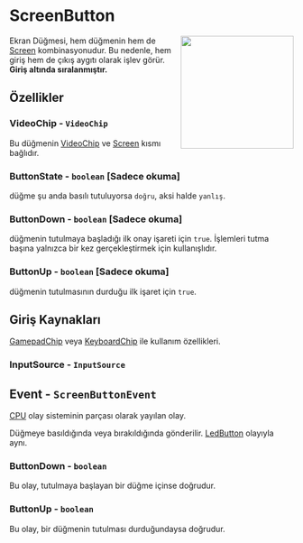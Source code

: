 # ScreenButton

<img src="https://docs.retrogadgets.game/api/modules/ScreenButton.png" width="200" align="right">

Ekran Düğmesi, hem düğmenin hem de [Screen](../output/Screen.md) kombinasyonudur. Bu nedenle, hem giriş hem de çıkış aygıtı olarak işlev görür. **Giriş altında sıralanmıştır.**


## Özellikler

### VideoChip - `VideoChip`
Bu düğmenin [VideoChip](../misc/VideoChip.md) ve [Screen](../output/Screen.md) kısmı bağlıdır.

### ButtonState - `boolean` **[Sadece okuma]**
düğme şu anda basılı tutuluyorsa `doğru`, aksi halde `yanlış`.

### ButtonDown - `boolean` **[Sadece okuma]**
düğmenin tutulmaya başladığı ilk onay işareti için `true`. İşlemleri tutma başına yalnızca bir kez gerçekleştirmek için kullanışlıdır.

### ButtonUp - `boolean` **[Sadece okuma]**
düğmenin tutulmasının durduğu ilk işaret için `true`.


## Giriş Kaynakları
[GamepadChip](../misc/GamepadChip.md) veya [KeyboardChip](../misc/KeyboardChip.md) ile kullanım özellikleri.

### InputSource - `InputSource`


## Event - `ScreenButtonEvent`
[CPU](../misc/CPU.md) olay sisteminin parçası olarak yayılan olay.

Düğmeye basıldığında veya bırakıldığında gönderilir. [LedButton](./LedButton.md) olayıyla aynı.

### ButtonDown - `boolean`
Bu olay, tutulmaya başlayan bir düğme içinse doğrudur.
### ButtonUp - `boolean`
Bu olay, bir düğmenin tutulması durduğundaysa doğrudur.
